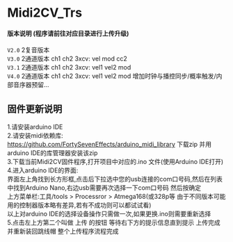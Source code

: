 # Midi2CV_Trs 

#### 版本说明 (程序请前往对应目录进行上传升级)
`V2.0` 2复音版本  
`V3.0` 2通道版本 ch1 ch2   3xcv: vel mod cc2   
`V3.1` 2通道版本 ch1 ch2   3xcv: vel1 vel2 mod  
`V4.0` 2通道版本 ch1 ch2   3xcv: vel1 vel2 mod 增加时钟与播控同步/概率触发/内部音序器预留...

## 固件更新说明  
1.请安装arduino IDE  
2.请安装midi依赖库: https://github.com/FortySevenEffects/arduino_midi_library 下载zip 并用arduino IDE的库管理器安装该zip  
3.下载当前Midi2CV固件程序,打开项目中对应的.ino 文件(使用Arduino IDE打开)  
4.进入arduino IDE的界面:  
界面左上角找到长方形框,点击后下拉选中您的usb连接的com口号码,然后在列表中找到Arduino Nano,右边usb需要再次选择一下com口号码 然后按确定  
上方菜单栏:工具/tools > Processror > Atmega168(或328p等 由于不同版本可能用的控制器版本略有差异,若有不成功则可以都试试看)  
以上对arduino IDE的选择设备操作只需做一次,如果更换.ino则需要重新选择  
5.点击左上方第二个叫做 上传 的按钮 等待右下方的提示信息直到提示 上传完成 并重新装回跳线帽 整个上传程序流程完成  
